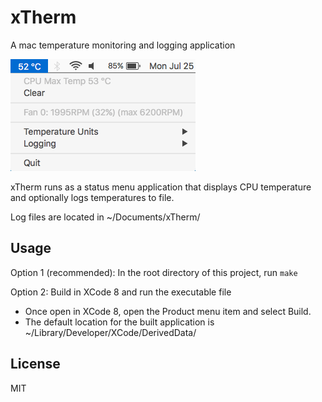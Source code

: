 # xTherm

A mac temperature monitoring and logging application

![xTherm](/doc/menu.png?raw=true "xTherm in action")

xTherm runs as a status menu application that displays CPU temperature and optionally logs temperatures to file.

Log files are located in ~/Documents/xTherm/

## Usage

Option 1 (recommended): In the root directory of this project, run `make`

Option 2: Build in XCode 8 and run the executable file
  - Once open in XCode 8, open the Product menu item and select Build.
  - The default location for the built application is ~/Library/Developer/XCode/DerivedData/

## License

MIT

